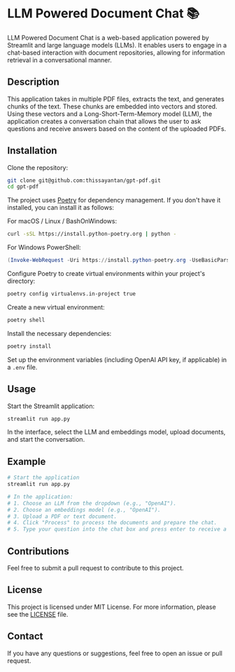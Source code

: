 # LLM Powered Document Chat 📚

LLM Powered Document Chat is a web-based application powered by Streamlit and large language models (LLMs). It enables users to engage in a chat-based interaction with document repositories, allowing for information retrieval in a conversational manner.

## Description

This application takes in multiple PDF files, extracts the text, and generates chunks of the text. These chunks are embedded into vectors and stored. Using these vectors and a Long-Short-Term-Memory model (LLM), the application creates a conversation chain that allows the user to ask questions and receive answers based on the content of the uploaded PDFs. 

## Installation

Clone the repository:

```bash
git clone git@github.com:thissayantan/gpt-pdf.git
cd gpt-pdf
```

The project uses [Poetry](https://python-poetry.org/) for dependency management. If you don't have it installed, you can install it as follows:

For macOS / Linux / BashOnWindows:

```bash
curl -sSL https://install.python-poetry.org | python -
```

For Windows PowerShell:

```powershell
(Invoke-WebRequest -Uri https://install.python-poetry.org -UseBasicParsing).Content | python -
```

Configure Poetry to create virtual environments within your project's directory:

```bash
poetry config virtualenvs.in-project true
```

Create a new virtual environment:

```bash
poetry shell
```

Install the necessary dependencies:

```bash
poetry install
```

Set up the environment variables (including OpenAI API key, if applicable) in a `.env` file.

## Usage

Start the Streamlit application:

```bash
streamlit run app.py
```

In the interface, select the LLM and embeddings model, upload documents, and start the conversation.

## Example

```python
# Start the application
streamlit run app.py

# In the application:
# 1. Choose an LLM from the dropdown (e.g., "OpenAI").
# 2. Choose an embeddings model (e.g., "OpenAI").
# 3. Upload a PDF or text document.
# 4. Click "Process" to process the documents and prepare the chat.
# 5. Type your question into the chat box and press enter to receive a response.
```

## Contributions

Feel free to submit a pull request to contribute to this project.

## License

This project is licensed under MIT License. For more information, please see the [LICENSE](https://github.com/thissayantan/gpt-pdf/blob/main/LICENSE) file.

## Contact

If you have any questions or suggestions, feel free to open an issue or pull request. 